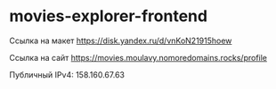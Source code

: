 # movies-explorer-frontend

Ссылка на макет https://disk.yandex.ru/d/vnKoN21915hoew


Ссылка на сайт https://movies.moulavy.nomoredomains.rocks/profile

Публичный IPv4: 158.160.67.63
